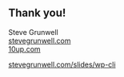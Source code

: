 ## Thank you!

Steve Grunwell<br>
[stevegrunwell.com](https://stevegrunwell.com)<br>
[10up.com](http://10up.com)

[stevegrunwell.com/slides/wp-cli](https://stevegrunwell.com/slides/wp-cli) <!-- .element: class="slides-link" -->